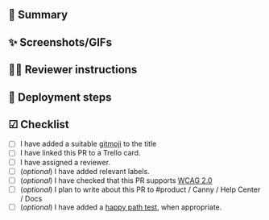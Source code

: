 <!--- Provide a general summary of your changes in the title, starting with a gitmoji (see https://gitmoji.carloscuesta.me/). -->

## 📝 Summary
<!--- Use this section to describe what has changed. If the PR is still a work in progress, create a draft PR. -->

## ✨ Screenshots/GIFs
<!-- If the PR introduces a new feature or enhancement of existing feature, you can add screenshots or GIFs showcasing the changes (with e.g. https://getkap.co/). -->

## 💁‍♂️ Reviewer instructions
<!-- Don't forget to assign a reviewer to the PR! Use this section if:
- There is something the reviewer needs to know before reviewing
- There is something in particular you want the reviewer to review. Maybe you have a
question about how this PR fits in with other modules/features? -->

## 🚀 Deployment steps
<!-- If the PR depends on another PR, or e.g. requires a new environment variable, list it here. -->

## ☑ Checklist
<!--- Before you submit the PR, go over this checklist and make sure you can tick off all the boxes. Otherwise, create a draft PR. -->

- [ ] I have added a suitable [gitmoji](https://gitmoji.carloscuesta.me/) to the title <!-- Check out gitmoji-cli https://github.com/carloscuesta/gitmoji-cli for easy lookups -->
- [ ] I have linked this PR to a Trello card.
- [ ] I have assigned a reviewer.
- [ ] (_optional_) I have added relevant labels.
- [ ] (_optional_) I have checked that this PR supports [WCAG 2.0](https://uu.difi.no/krav-og-regelverk/wcag-20-standarden)
- [ ] (_optional_) I plan to write about this PR to #product / Canny / Help Center / Docs
- [ ] (_optional_) I have added a [happy path test](https://en.wikipedia.org/wiki/Happy_path), when appropriate. <!-- To get started writing tests, please ask reviewer for help -->
